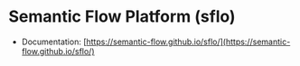 # Semantic Flow Platform (sflo)

- Documentation: [https://semantic-flow.github.io/sflo/](https://semantic-flow.github.io/sflo/)

